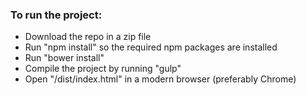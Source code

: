 ### To run the project:
- Download the repo in a zip file
- Run "npm install" so the required npm packages are installed
- Run "bower install"
- Compile the project by running "gulp"
- Open "/dist/index.html" in a modern browser (preferably Chrome)
